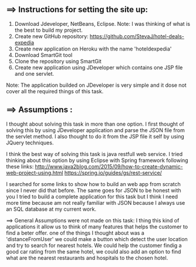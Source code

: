 ==> Instructions for setting the site up:
---------------------------------------------
1. Download Jdeveloper, NetBeans, Eclipse.
Note: I was thinking of what is the best to build my project.
2. Create new GitHub repository: https://github.com/StevaJ/hotel-deals-expedia
3. Create new application on Heroku with the name 'hoteldexpedia'
4. Download SmartGit tool
5. Clone the repository using SmartGit 
6. Create new application using JDeveloper which contains one JSP file and one servlet.

Note: The application builded on JDeveloper is very simple and it 
dose not cover all the required things of this task.

==> Assumptions :
-----------------
I thought about solving this task in more than one option.
I first thought of solving this by using JDeveloper application and parse the JSON file 
from the servlet method. I also thought to do it from the JSP file it self by using JQuery techniques.

I think the best way of solving this task is java restfull web service.
I tried thinking about this option by using Eclipse with Spring framework following these links:
http://www.java2blog.com/2015/09/how-to-create-dynamic-web-project-using.html
https://spring.io/guides/gs/rest-service/


I searched for some links to show how to build an web app from scratch since 
I never did that before. The same goes for JSON to be honest with you I tried 
to build a complete application for this task but I think I need more time 
because am not really familiar with JSON because I always use an SQL database 
at my current work.



==> General Assumptions were not made on this task:
I thing this kind of applications it allow us to think of many features that helps the customer to find a beter offer.
one of the things I thought about was a 'distanceFromUser' we could make a button which detect the user location 
and try to search for nearest hotels. We could help the customer findig a good car rating from the same hotel, we 
could also add an option to find what are the nearest restaurants and hospitals to the chosen hotel.















